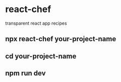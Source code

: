 # react-chef
transparent react app recipes

## npx react-chef your-project-name
## cd your-project-name
## npm run dev